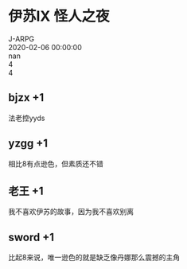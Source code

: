 



# 伊苏IX 怪人之夜
  
J-ARPG  
2020-02-06 00:00:00  
nan  
4  
4
## bjzx +1


法老控yyds
## yzgg +1


相比8有点逊色，但素质还不错
## 老王 +1


我不喜欢伊苏的故事，因为我不喜欢别离
## sword +1


比起8来说，唯一逊色的就是缺乏像丹娜那么震撼的主角